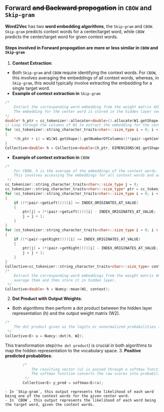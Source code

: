 ## __Forward__ ~~and __Backward__ propogation~~ in `CBOW` and `Skip-gram`
**Word2Vec** has two **word embedding algorithms**, the `Skip-gram` and `CBOW`. `Skip-gram` predicts context words for a center/target word, while `CBOW` predicts the center/target word for given context words.
#### Steps involved in Forward propogation are more or less similar in `CBOW` and `Skip-gram`
1. **Context Extraction**:
- Both `Skip-gram` and `CBOW` require identifying the context words. For `CBOW`, this involves averaging the embeddings of all context words, whereas, in `Skip-gram`, this would typically involve extracting the embedding for a single target word.
- __Example of context extraction in__ `Skip-gram`
```C++
/*
    Extract the corresponding word embedding from the weight matrix 𝑊1.
    The embedding for the center word is stored in the hidden layer vector h.
*/
double* h_ptr = cc_tokenizer::allocator<double>().allocate(W1.getShape().getNumberOfColumns());
// Loop through the columns of W1 to extract the embedding for the center word.
for (cc_tokenizer::string_character_traits<char>::size_type i = 0; i < W1.getShape().getNumberOfColumns(); i++)
{
    *(h_ptr + i) = W1[W1.getShape().getNumberOfColumns()*(pair->getCenterWord() - INDEX_ORIGINATES_AT_VALUE) + i];
}
Collective<double> h = Collective<double>{h_ptr, DIMENSIONS{W1.getShape().getNumberOfColumns(), 1, NULL, NULL}};
```
- __Example of context extraction in__ `CBOW`
```C++
/*
    For CBOW, h is the average of the embeddings of the context words. 
    This involves accessing the embeddings for all context words and averaging them.
 */
cc_tokenizer::string_character_traits<char>::size_type j = 0;
cc_tokenizer::string_character_traits<char>::size_type* ptr = cc_tokenizer::allocator<cc_tokenizer::string_character_traits<char>::size_type>().allocate(CBOW_WINDOW_SIZE*2);
for (cc_tokenizer::string_character_traits<char>::size_type i = 0; i < SKIP_GRAM_WINDOW_SIZE; i++)
{
    if ((*(pair->getLeft()))[i] >= INDEX_ORIGINATES_AT_VALUE)
    {
        ptr[j] = (*(pair->getLeft()))[i] - INDEX_ORIGINATES_AT_VALUE;
        j = j + 1;
    }
}
for (cc_tokenizer::string_character_traits<char>::size_type i = 0; i < SKIP_GRAM_WINDOW_SIZE; i++)
{
    if ((*(pair->getRight()))[i] >= INDEX_ORIGINATES_AT_VALUE)
    {
        ptr[j] = (*(pair->getRight()))[i] - INDEX_ORIGINATES_AT_VALUE;
        j = j + 1;
    }
}
Collective<cc_tokenizer::string_character_traits<char>::size_type> context = Collective<cc_tokenizer::string_character_traits<char>::size_type>{ptr, DIMENSIONS{CBOW_WINDOW_SIZE*2, 1, NULL, NULL}};
/*
    Extract the corresponding word embeddings from the weight matrix 𝑊1, 
    average them and then store it in hidden layer.
 */
Collective<double> h = Numcy::mean(W1, context);
```
2. **Dot Product with Output Weights**:
- Both algorithms then perform a dot product between the hidden layer representation (h) and the output weight matrix (W2).
```C++
/*
    The dot product gives us the logits or unnormalized probabilities (u), which can then be transformed into probabilities using a softmax function
 */
Collective<E> u = Numcy::dot(h, W2);
```
This transformation step(`the dot product`) is crucial in both algorithms to map the hidden representation to the vocabulary space.
3. **Positive predicted probablities**:
```C++
        /*
            The resulting vector (u) is passed through a softmax function to obtain the predicted probabilities (y_pred). 
            The softmax function converts the raw scores into probabilities.
         */
        Collective<E> y_pred = softmax<E>(u);
```
    - In `Skip-gram`, this output represents the likelihood of each word being one of the context words for the given center word.
    - In `CBOW`, this output represents the likelihood of each word being the target word, given the context words.


